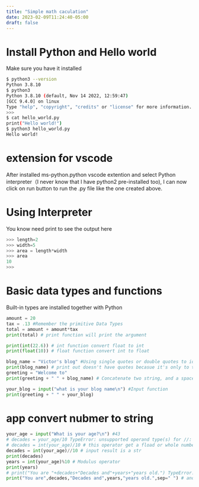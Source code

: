 ```yaml
---
title: "Simple math caculation"
date: 2023-02-09T11:24:40-05:00
draft: false
---
```


# Install Python and Hello world
Make sure you have it installed
```bash
$ python3 --version
Python 3.8.10
$ python3
Python 3.8.10 (default, Nov 14 2022, 12:59:47) 
[GCC 9.4.0] on linux
Type "help", "copyright", "credits" or "license" for more information.
>>> 
$ cat hello_world.py 
print("Hello world!")
$ python3 hello_world.py 
Hello world!
```
#  extension for vscode
After installed ms-python.python vscode extention and select Python interpreter（I never know that I have python2 pre-installed too), I can now click on run button to run the .py file like the one created above.

# Using Interpreter
You know need print to see the output here

```python
>>> length=2
>>> width=5
>>> area = length*width
>>> area
10
>>> 
```

# Basic data types and functions

Built-in types are installed together with Python

```python
amount = 20 
tax = .13 #Remember the primitive Data Types
total = amount + amount*tax
print(total) # print function will print the argument

print(int(22.6)) # int function convert float to int
print(float(10)) # float function convert int to float

blog_name = "Victor's blog" #Using single quotes or double quotes to identify str
print(blog_name) # print out doesn't have quotes becasue it's only to tell python 
greeting = "Welcome to" 
print(greeting + " " + blog_name) # Concatenate two string, and a space

your_blog = input("what is your blog name\n") #Input function
print(greeting + " " + your_blog)
```

# app convert nubmer to string

```python
your_age = input("What is your age?\n") #43
# decades = your_age/10 TypeError: unsupported operand type(s) for //: 'str' and 'int'
# decades = int(your_age)/10 # this operator get a fload or whole number
decades = int(your_age)//10 # input result is a str
print(decades)
years = int(your_age)%10 # Modulus operator
print(years)
# print("You are "+decades+"Decades and"+years+"years old.") TypeError: can only concatenate str (not "int") to str
print("You are",decades,"Decades and",years,"years old.",sep=" ") # another way of print
```